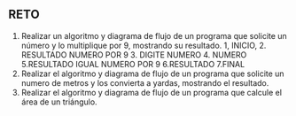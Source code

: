 ## RETO
1. Realizar un algoritmo y diagrama de flujo de un programa que solicite un número y lo multiplique por 9, mostrando su resultado.
1, INICIO, 2. RESULTADO NUMERO POR 9 3. DIGITE NUMERO 4. NUMERO 5.RESULTADO IGUAL NUMERO POR 9 6.RESULTADO 7.FINAL
3. Realizar el algoritmo y diagrama de flujo de un programa que solicite un numero de metros y los convierta a yardas, mostrando el resultado.
4. Realizar el algoritmo y diagrama de flujo de un programa que calcule el área de un triángulo.

